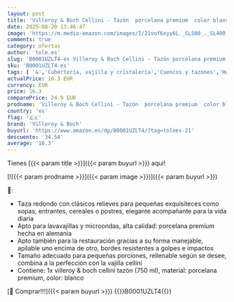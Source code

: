 ```yaml
---
layout: post
title: 'Villeroy & Boch Cellini - Tazón  porcelana premium  color blanco'
date: 2025-08-20 13:46:47
image: 'https://m.media-amazon.com/images/I/21vof6oyy6L._SL500_._SL400_.jpg'
comments: true
category: ofertas
author: 'tole.es'
slug: 'B0001UZLT4-es Villeroy & Boch Cellini - Tazón porcelana premium color...'
sku: 'B0001UZLT4-es'
tags: [ '&','Cubertería, vajilla y cristalería','Cuencos y tazones','Hogar y cocina','Piezas de vajilla','Tazones de consomé','Vajilla','boch','villeroy','villeroy & boch','🇪🇸', ]
actualPrice: 16.3 EUR
currency: EUR
price: 16.3
comparePrice: 24.9 EUR
prodname: 'Villeroy & Boch Cellini - Tazón  porcelana premium  color blanco'
country: 'es'
flag: '🇪🇸'
brand: 'Villeroy & Boch'
buyurl: 'https://www.amazon.es/dp/B0001UZLT4/?tag=tolees-21'
descuento: '34.54'
average: '16.3'
---
```


Tienes [{{< param title >}}]({{< param buyurl >}}) aqui!

[![{{< param prodname >}}]({{< param image >}})]({{< param buyurl >}})

🔎:

- Taza redondo con clásicos relieves para pequeñas exquisiteces como sopas, entrantes, cereales o postres, elegante acompañante para la vida diaria
- Apto para lavavajillas y microondas, alta calidad: porcelana premium hecha en alemania
- Apto también para la restauración gracias a su forma manejable, apilable uno encima de otro, bordes resistentes a golpes e impactos
- Tamaño adecuado para pequeñas porciones, rellenable según se desee, combina a la perfección con la vajilla cellini
- Contiene: 1x villeroy & boch cellini tazón (750 ml), material: porcelana premium, color: blanco

[🛒 Comprar!!!]({{< param buyurl >}})
{{<world>}}B0001UZLT4{{</world>}}
